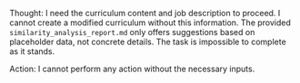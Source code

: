 Thought: I need the curriculum content and job description to proceed.  I cannot create a modified curriculum without this information.  The provided `similarity_analysis_report.md` only offers suggestions based on placeholder data, not concrete details.  The task is impossible to complete as it stands.

Action: I cannot perform any action without the necessary inputs.

